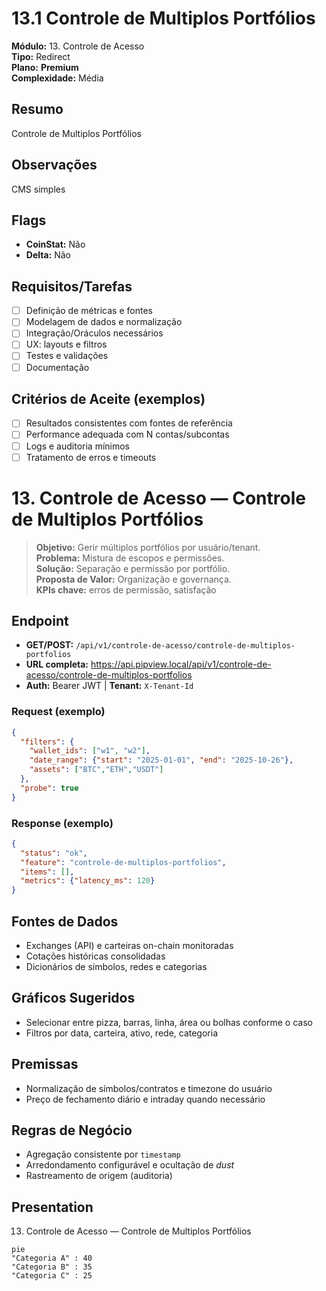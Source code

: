 # 13.1 Controle de Multiplos Portfólios

**Módulo:** 13. Controle de Acesso  
**Tipo:** Redirect  
**Plano:** **Premium**  
**Complexidade:** Média

## Resumo
Controle de Multiplos Portfólios

## Observações
CMS simples

## Flags
- **CoinStat:** Não
- **Delta:** Não

## Requisitos/Tarefas
- [ ] Definição de métricas e fontes
- [ ] Modelagem de dados e normalização
- [ ] Integração/Oráculos necessários
- [ ] UX: layouts e filtros
- [ ] Testes e validações
- [ ] Documentação

## Critérios de Aceite (exemplos)
- [ ] Resultados consistentes com fontes de referência
- [ ] Performance adequada com N contas/subcontas
- [ ] Logs e auditoria mínimos
- [ ] Tratamento de erros e timeouts

# 13. Controle de Acesso — Controle de Multiplos Portfólios

> **Objetivo:** Gerir múltiplos portfólios por usuário/tenant.  
> **Problema:** Mistura de escopos e permissões.  
> **Solução:** Separação e permissão por portfólio.  
> **Proposta de Valor:** Organização e governança.  
> **KPIs chave:** erros de permissão, satisfação

## Endpoint
- **GET/POST:** `/api/v1/controle-de-acesso/controle-de-multiplos-portfolios`  
- **URL completa:** <https://api.pipview.local/api/v1/controle-de-acesso/controle-de-multiplos-portfolios>  
- **Auth:** Bearer JWT | **Tenant:** `X-Tenant-Id`

### Request (exemplo)
```json
{
  "filters": {
    "wallet_ids": ["w1", "w2"],
    "date_range": {"start": "2025-01-01", "end": "2025-10-26"},
    "assets": ["BTC","ETH","USDT"]
  },
  "probe": true
}
```

### Response (exemplo)
```json
{
  "status": "ok",
  "feature": "controle-de-multiplos-portfolios",
  "items": [],
  "metrics": {"latency_ms": 120}
}
```

## Fontes de Dados
- Exchanges (API) e carteiras on-chain monitoradas
- Cotações históricas consolidadas
- Dicionários de símbolos, redes e categorias

## Gráficos Sugeridos
- Selecionar entre pizza, barras, linha, área ou bolhas conforme o caso
- Filtros por data, carteira, ativo, rede, categoria

## Premissas
- Normalização de símbolos/contratos e timezone do usuário
- Preço de fechamento diário e intraday quando necessário

## Regras de Negócio
- Agregação consistente por `timestamp`
- Arredondamento configurável e ocultação de *dust*
- Rastreamento de origem (auditoria)

## Presentation
13. Controle de Acesso — Controle de Multiplos Portfólios

```mermaid
pie
"Categoria A" : 40
"Categoria B" : 35
"Categoria C" : 25
```
